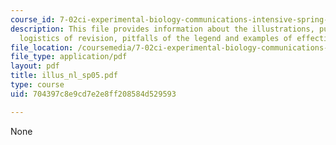 ```yaml
---
course_id: 7-02ci-experimental-biology-communications-intensive-spring-2005
description: This file provides information about the illustrations, purpose of illustrations,
  logistics of revision, pitfalls of the legend and examples of effective legend.
file_location: /coursemedia/7-02ci-experimental-biology-communications-intensive-spring-2005/704397c8e9cd7e2e8ff208584d529593_illus_nl_sp05.pdf
file_type: application/pdf
layout: pdf
title: illus_nl_sp05.pdf
type: course
uid: 704397c8e9cd7e2e8ff208584d529593

---
```

None